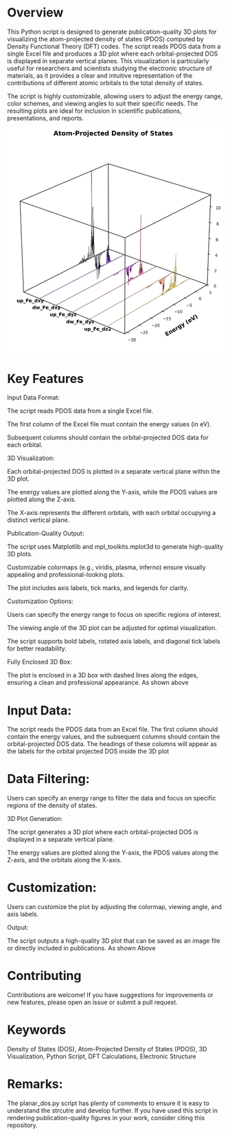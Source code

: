 # Overview
This Python script is designed to generate publication-quality 3D plots for visualizing the atom-projected density of states (PDOS) computed by Density Functional Theory (DFT) codes. The script reads PDOS data from a single Excel file and produces a 3D plot where each orbital-projected DOS is displayed in separate vertical planes. This visualization is particularly useful for researchers and scientists studying the electronic structure of materials, as it provides a clear and intuitive representation of the contributions of different atomic orbitals to the total density of states.

The script is highly customizable, allowing users to adjust the energy range, color schemes, and viewing angles to suit their specific needs. The resulting plots are ideal for inclusion in scientific publications, presentations, and reports.

![screenshot](https://github.com/FarhanNoor02/planar_dos/blob/main/dos_trial.png)

# Key Features
Input Data Format:

The script reads PDOS data from a single Excel file.

The first column of the Excel file must contain the energy values (in eV).

Subsequent columns should contain the orbital-projected DOS data for each orbital.

3D Visualization:

Each orbital-projected DOS is plotted in a separate vertical plane within the 3D plot.

The energy values are plotted along the Y-axis, while the PDOS values are plotted along the Z-axis.

The X-axis represents the different orbitals, with each orbital occupying a distinct vertical plane.

Publication-Quality Output:

The script uses Matplotlib and mpl_toolkits.mplot3d to generate high-quality 3D plots.

Customizable colormaps (e.g., viridis, plasma, inferno) ensure visually appealing and professional-looking plots.

The plot includes axis labels, tick marks, and legends for clarity.

Customization Options:

Users can specify the energy range to focus on specific regions of interest.

The viewing angle of the 3D plot can be adjusted for optimal visualization.

The script supports bold labels, rotated axis labels, and diagonal tick labels for better readability.

Fully Enclosed 3D Box:

The plot is enclosed in a 3D box with dashed lines along the edges, ensuring a clean and professional appearance. As shown above


# Input Data:

The script reads the PDOS data from an Excel file. The first column should contain the energy values, and the subsequent columns should contain the orbital-projected DOS data. The headings of these columns will appear as the labels for the orbital projected DOS inside the 3D plot

# Data Filtering:

Users can specify an energy range to filter the data and focus on specific regions of the density of states.

3D Plot Generation:

The script generates a 3D plot where each orbital-projected DOS is displayed in a separate vertical plane.

The energy values are plotted along the Y-axis, the PDOS values along the Z-axis, and the orbitals along the X-axis.

# Customization:

Users can customize the plot by adjusting the colormap, viewing angle, and axis labels.

Output:

The script outputs a high-quality 3D plot that can be saved as an image file or directly included in publications. As shown Above

# Contributing
Contributions are welcome! If you have suggestions for improvements or new features, please open an issue or submit a pull request.

# Keywords
Density of States (DOS), Atom-Projected Density of States (PDOS), 3D Visualization, Python Script, DFT Calculations, Electronic Structure


# Remarks:
The planar_dos.py script has plenty of comments to ensure it is easy to understand the strcutre and develop further.
If you have used this script in rendering publication-quality figures in your work, consider citing this repository.

